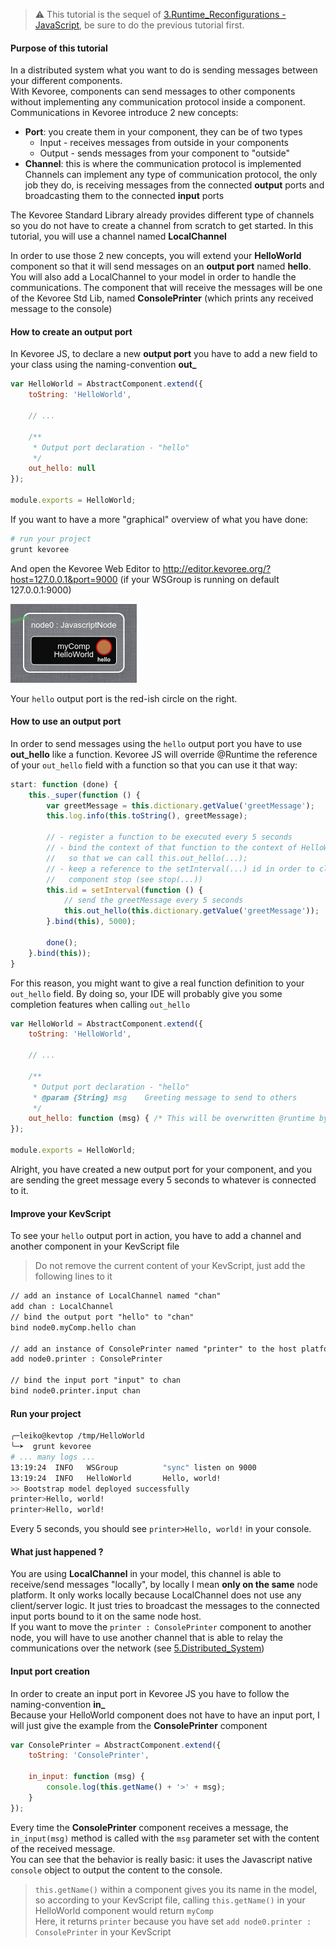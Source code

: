 > :warning: This tutorial is the sequel of [3.Runtime_Reconfigurations - JavaScript](https://github.com/HEADS-project/training/tree/master/2.Kevoree_Basics/3.Runtime_Reconfigurations/js), be sure to do the previous tutorial first.  

#### Purpose of this tutorial
In a distributed system what you want to do is sending messages between your different components.  
With Kevoree, components can send messages to other components without implementing any communication protocol inside a component.  
Communications in Kevoree introduce 2 new concepts:
  - **Port**: you create them in your component, they can be of two types
    - Input - receives messages from outside in your components
    - Output - sends messages from your component to "outside"
  - **Channel**: this is where the communication protocol is implemented  
    Channels can implement any type of communication protocol, the only job they do, is receiving messages from the connected **output** ports and broadcasting them to the connected **input** ports

The Kevoree Standard Library already provides different type of channels so you do not have to create a channel from scratch to get started.
In this tutorial, you will use a channel named **LocalChannel**  

In order to use those 2 new concepts, you will extend your **HelloWorld** component so that it will send messages on an **output port** named **hello**.
You will also add a LocalChannel to your model in order to handle the communications.
The component that will receive the messages will be one of the Kevoree Std Lib, named **ConsolePrinter** (which prints any received message to the console)

#### How to create an output port
In Kevoree JS, to declare a new **output port** you have to add a new field to your class using the naming-convention **out_**

```js
var HelloWorld = AbstractComponent.extend({
    toString: 'HelloWorld',

    // ...

    /**
     * Output port declaration - "hello"
     */
    out_hello: null
});

module.exports = HelloWorld;
```

If you want to have a more "graphical" overview of what you have done:  
```sh
# run your project
grunt kevoree
```
And open the Kevoree Web Editor to http://editor.kevoree.org/?host=127.0.0.1&port=9000 (if your WSGroup is running on default 127.0.0.1:9000)  

![Hello Output Port](.readme/hello_output_port.png)  

Your `hello` output port is the red-ish circle on the right.

#### How to use an output port
In order to send messages using the `hello` output port you have to use **out_hello** like a function. Kevoree JS will override @Runtime the reference of your `out_hello` field with a function so that you can use it that way:

```js
start: function (done) {
    this._super(function () {
        var greetMessage = this.dictionary.getValue('greetMessage');
        this.log.info(this.toString(), greetMessage);

        // - register a function to be executed every 5 seconds
        // - bind the context of that function to the context of HelloWorld instance
        //   so that we can call this.out_hello(...);
        // - keep a reference to the setInterval(...) id in order to clear it on
        //   component stop (see stop(...))
        this.id = setInterval(function () {
            // send the greetMessage every 5 seconds
            this.out_hello(this.dictionary.getValue('greetMessage'));
        }.bind(this), 5000);

        done();
    }.bind(this));
}
```

For this reason, you might want to give a real function definition to your `out_hello` field. By doing so, your IDE will probably give you some completion features when calling `out_hello`

```js
var HelloWorld = AbstractComponent.extend({
    toString: 'HelloWorld',

    // ...

    /**
     * Output port declaration - "hello"
     * @param {String} msg    Greeting message to send to others
     */
    out_hello: function (msg) { /* This will be overwritten @runtime by Kevoree JS */ }
});

module.exports = HelloWorld;
```

Alright, you have created a new output port for your component,
and you are sending the greet message every 5 seconds to whatever is connected to it.

#### Improve your KevScript
To see your `hello` output port in action, you have to add a channel and another component in your KevScript file

> Do not remove the current content of your KevScript, just add the following lines to it

```txt
// add an instance of LocalChannel named "chan"
add chan : LocalChannel
// bind the output port "hello" to "chan"
bind node0.myComp.hello chan

// add an instance of ConsolePrinter named "printer" to the host platform
add node0.printer : ConsolePrinter

// bind the input port "input" to chan
bind node0.printer.input chan
```

#### Run your project
```sh
╭─leiko@kevtop /tmp/HelloWorld
╰─➤  grunt kevoree
# ... many logs ...
13:19:24  INFO   WSGroup          "sync" listen on 9000
13:19:24  INFO   HelloWorld       Hello, world!
>> Bootstrap model deployed successfully
printer>Hello, world!
printer>Hello, world!
```

Every 5 seconds, you should see `printer>Hello, world!` in your console.

#### What just happened ?
You are using **LocalChannel** in your model, this channel is able to receive/send messages "locally", by locally I mean **only on the same** node platform.
It only works locally because LocalChannel does not use any client/server logic. It just tries to broadcast the messages to the connected input ports bound to it on the same node host.  
If you want to move the `printer : ConsolePrinter` component to another node, you will have to use another channel that is able to relay the communications over the network (see [5.Distributed_System](https://github.com/HEADS-project/training/tree/master/2.Kevoree_Basics/5.Distributed_System))  

#### Input port creation
In order to create an input port in Kevoree JS you have to follow the naming-convention **in_**  
Because your HelloWorld component does not have to have an input port, I will just give the example from the **ConsolePrinter** component

```js
var ConsolePrinter = AbstractComponent.extend({
    toString: 'ConsolePrinter',

    in_input: function (msg) {
        console.log(this.getName() + '>' + msg);
    }
});
```

Every time the **ConsolePrinter** component receives a message, the `in_input(msg)` method is called with the `msg` parameter set with the content of the received message.  
You can see that the behavior is really basic: it uses the Javascript native `console` object to output the content to the console.

> `this.getName()` within a component gives you its name in the model, so according to your KevScript file, calling `this.getName()` in your HelloWorld component would return `myComp`  
> Here, it returns `printer` because you have set `add node0.printer : ConsolePrinter` in your KevScript
